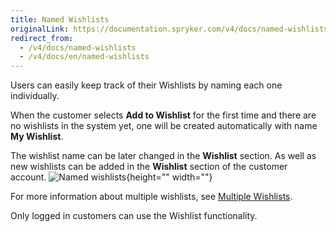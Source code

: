 ```yaml
---
title: Named Wishlists
originalLink: https://documentation.spryker.com/v4/docs/named-wishlists
redirect_from:
  - /v4/docs/named-wishlists
  - /v4/docs/en/named-wishlists
---
```


Users can easily keep track of their Wishlists by naming each one individually.

When the customer selects **Add to Wishlist** for the first time and there are no wishlists in the system yet, one will be created automatically with name **My Wishlist**.

The wishlist name can be later changed in the **Wishlist** section. As well as new wishlists can be added in the **Wishlist** section of the customer account.
![Named wishlists](https://spryker.s3.eu-central-1.amazonaws.com/docs/Features/Wishlist/Named+Wishlist/named_wishlist.gif){height="" width=""}

For more information about multiple wishlists, see [Multiple Wishlists](/docs/scos/dev/features/202001.0/wishlist/multiple-wishlists.html).

Only logged in customers can use the Wishlist functionality.

